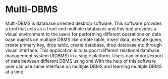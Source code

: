 # Multi-DBMS
Multi-DBMS is database oriented desktop software. This software provides a tool that acts as a front end multiple databases and this tool provides a visual environment to the users for performing different operations on data base objects on multiple DBMS like create table, insert data, execute query, create primary key, drop table, create database, drop database etc through visual interface. This application is to support different relational database management system (RDBMS) in a single platform. Users can import/export of data between different DBMS using xml.With the help of this software user can use same interface on multiple DBMS and learning multiple DBMS at a time.
